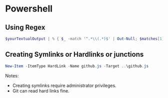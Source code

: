 ﻿# Powershell

## Using Regex

```powershell
$yourTextualOutput | % { $_ -match '^.*\\(.*)$' | Out-Null; $matches[1] }
```

## Creating Symlinks or Hardlinks or junctions

```powershell
New-Item -ItemType HardLink -Name github.js -Target ..\github.js
```

Notes:

- Creating symlinks require administrator privileges.
- Git can read hard links fine.
